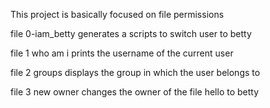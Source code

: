 This project is basically focused on file permissions

file 0-iam_betty generates a scripts to switch user to betty

file 1 who am i prints the username of the current user

file 2 groups displays the group in which the user belongs to

file 3 new owner changes the owner of the file hello to betty
